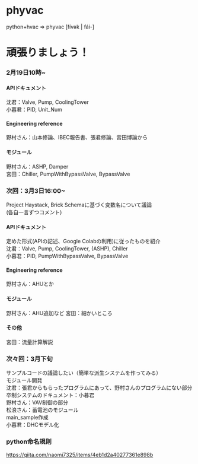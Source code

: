 # phyvac

python+hvac => phyvac [fívək | fái-]


頑張りましょう！
=======

### 2月19日10時~  
#### APIドキュメント  
沈君：Valve, Pump, CoolingTower  
小暮君：PID, Unit_Num  
#### Engineering reference  
野村さん：山本修論、IBEC報告書、張君修論、宮田博論から  
#### モジュール  
野村さん：ASHP, Damper  
宮田：Chiller, PumpWithBypassValve, BypassValve  

### 次回：3月3日16:00~  
Project Haystack, Brick Schemaに基づく変数名について議論  
(各自一言ずつコメント)  
#### APIドキュメント  
定めた形式(APIの記述、Google Colabの利用)に従ったものを紹介  
沈君：Valve, Pump, CoolingTower, (ASHP), Chiller  
小暮君：PID, PumpWithBypassValve, BypassValve
#### Engineering reference  
野村さん：AHUとか    
#### モジュール  
野村さん：AHU追加など
宮田：細かいところ
#### その他  
宮田：流量計算解説  
### 次々回：3月下旬  
サンプルコードの議論したい（簡単な派生システムを作ってみる）  
モジュール開発  
沈君：張君からもらったプログラムにあって、野村さんのプログラムにない部分  
卒制システムのドキュメント：小暮君  
野村さん：VAV制御の部分  
松浪さん：蓄電池のモジュール  
main_sample作成  
小暮君：DHCモデル化  
### python命名規則
https://qiita.com/naomi7325/items/4eb1d2a40277361e898b
